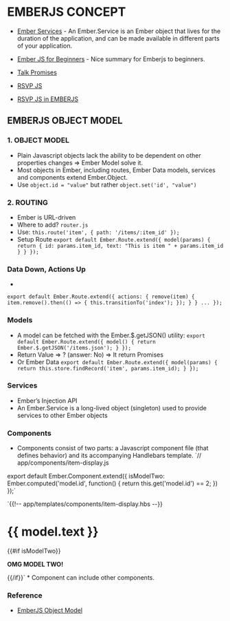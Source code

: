 # EMBERJS CONCEPT
* [Ember Services](https://guides.emberjs.com/v2.12.0/applications/services/) - An Ember.Service is an Ember object that lives for the duration of the application, and can be made available in different parts of your application.

* [Ember JS for Beginners](https://viblo.asia/thaont/posts/wznVGLdjGZOe) - Nice summary for Emberjs to beginners.

* [Talk Promises](http://bantic.github.io/talks-promises/#/12)

* [RSVP JS](https://github.com/nvminhtu/rsvp.js)

* [RSVP JS in EMBERJS](https://www.emberjs.com/api/classes/RSVP.html)

## EMBERJS OBJECT MODEL

### 1. OBJECT MODEL
* Plain Javascript objects lack the ability to be dependent on other properties changes => Ember Model solve it.
* Most objects in Ember, including routes, Ember Data models, services and components extend Ember.Object.
* Use `object.id = "value"` but rather `object.set('id', "value")`

### 2. ROUTING
* Ember is URL-driven
* Where to add? `router.js`
* Use: `this.route('item', { path: '/items/:item_id' });`
* Setup Route
`export default Ember.Route.extend({
  model(params) {
    return {
      id: params.item_id,
      text: "This is item " + params.item_id
    }
  }
});`

### Data Down, Actions Up
*
`export default Ember.Route.extend({
  actions: {
    remove(item) {
      item.remove().then(() => {
        this.transitionTo('index');
      });
    }
  }
  ...
});`

### Models
* A model can be fetched with the Ember.$.getJSON() utility:
`export default Ember.Route.extend({
  model() {
    return Ember.$.getJSON('/items.json');
  }
});`
* Return Value => ? (answer: No) => It return Promises
* Or Ember Data
`export default Ember.Route.extend({
  model(params) {
    return this.store.findRecord('item', params.item_id);
  }
});`

### Services
* Ember’s Injection API
* An Ember.Service is a long-lived object (singleton) used to provide services to other Ember objects

### Components
* Components consist of two parts: a Javascript component file (that defines behavior) and its accompanying Handlebars template.
`// app/components/item-display.js

export default Ember.Component.extend({
  isModelTwo: Ember.computed('model.id', function() {
    return this.get('model.id') == 2;
  })
});`

`{{!-- app/templates/components/item-display.hbs  --}}

<h1>{{ model.text }}</h1>

{{#if isModelTwo}}
  <p><strong>OMG MODEL TWO!</strong></p>
{{/if}}`
* Component can include other components.


### Reference
* [EmberJS Object Model](https://emberigniter.com/5-essential-ember-concepts/)
